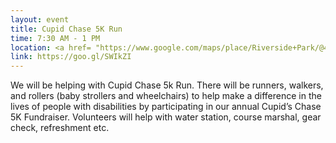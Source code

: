 ```yaml
---
layout: event
title: Cupid Chase 5K Run
time: 7:30 AM - 1 PM
location: <a href= "https://www.google.com/maps/place/Riverside+Park/@40.8012339,-73.9744983,17z/data=!3m1!4b1!4m5!3m4!1s0x89c2f62ed8cf502f:0x7c67f4849fdf7287!8m2!3d40.8012339!4d-73.9723096">Riverside Park</a>, Manhattan
link: https://goo.gl/SWIkZI
---
```

We will be helping with Cupid Chase 5k Run. There will be runners, walkers, and rollers (baby strollers and wheelchairs) to help make a difference in the lives of people with disabilities by participating in our annual Cupid’s Chase 5K Fundraiser. Volunteers will help with water station, course marshal, gear check, refreshment etc.